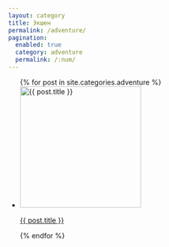 ```yaml
---
layout: category
title: Экшен
permalink: /adventure/
pagination: 
  enabled: true
  category: adventure
  permalink: /:num/
---
```

<ul class="games-list">
    {% for post in site.categories.adventure %}
      <li class="game-card">
        <a href="{{ post.url }}">
          <img src="{{ post.image }}" alt="{{ post.title }}" width="245" height="245">
          <p>{{ post.title }}</p>
        </a>
      </li>
    {% endfor %}
</ul>
